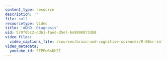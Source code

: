 ```yaml
---
content_type: resource
description: ''
file: null
resourcetype: Video
title: 'ADHD: Diagnosis'
uid: 570f0bc2-dd61-faed-d5e7-ba9098073db8
video_files:
  video_captions_file: /courses/brain-and-cognitive-sciences/9-00sc-introduction-to-psychology-fall-2011/psychopathology-ii/adhd-diagnosis/SFPPw6sDHEI.vtt
video_metadata:
  youtube_id: SFPPw6sDHEI
---
```


